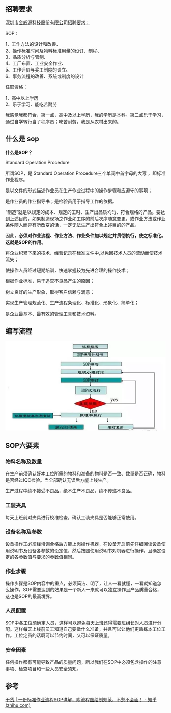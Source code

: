 
## 招聘要求
[深圳市金威源科技股份有限公司招聘要求：](https://jobs.zhaopin.com/CC120010680J40541029810.htm?refcode=4019&srccode=401901&preactionid=847ffbe3-3e71-403b-b45a-674a9468683c)

SOP：

1、工作方法的设计和改善、  
2、操作标准时间及物料标准用量的设订、制程、  
3、品质分析与管制、  
4、工厂布置、工业安全作业、  
5、工作评价与奖工制度的设立、  
6、事务流程的改善、系统或制度的设计

任职资格：

1、高中以上学历  
2、乐于学习、能吃苦耐劳

我感觉我都符合，第一点，高中及以上学历，我的学历是本科。第二点乐于学习，通过自学转行当了程序员；吃苦耐劳，我是从农村出来的。

## 什么是 sop

**什么是SOP？**

Standard Operation Procedure

所谓SOP，是 Standard Operation Procedure三个单词中首字母的大写 ，即标准作业程序。

是以文件的形式描述作业员在生产作业过程中的操作步骤和应遵守的事项；

是作业员的作业指导书；是检验员用于指导工作的依据。
  
“制造”就是以规定的成本、规定的工时、生产出品质均匀、符合规格的产品。要达到上述目的，如果制造现场之作业如工序的前后次序随意变更，或作业方法或作业条件随人而异有所改变的话，一定无法生产出符合上述目的的产品。  

因此，**必须对作业流程、作业方法、作业条件加以规定并贯彻执行，使之标准化。这就是SOP的作用。**

将企业积累下来的技术、经验记录在标准文件中,以免因技术人员的流动而使技术流失；

使操作人员经过短期培训，快速掌握较为先进合理的操作技术；

根据作业标准，易于追查不良品产生的原因；

树立良好的生产形象，取得客户信赖与满意；

实现生产管理规范化、生产流程条理化、标准化、形象化、简单化；

是企业最基本、最有效的管理工具和技术资料。

## 编写流程

![](./images/11.jpg)

## **SOP六要素**

### **物料名称及数量**

在生产前须确认好本工位所需的物料和准备的物料是否一致、数量是否正确，物料是否经过IQC检验。当全部确认无误后方能上线生产。

  

生产过程中绝不接受不良品，绝不生产不良品，绝不传递不良品。

### **工装夹具**

每天上班前对夹具进行校准检查，确认工装夹具是否能够正常使用。

### **设备名称及参数**

设备操作工必须经培训合格后方能上岗操作机器，在设备开启前先仔细阅读设备使用说明书及设备各参数的设定值，然后按照使用说明书对机器进行操作，且确定设定的各参数值与要求的参数值相同。

### **作业步骤**

操作步骤是SOP内容中的重点，必须简洁、明了，让人一看就懂，一看就知道怎么操作。SOP需要达到的效果是一个新人一来就可以独立操作且产品质量合格，这也是SOP的最高境界。

### **人员配置**

SOP中各工位须确定人员，这样可以避免每天上班还得需要班组长对人员进行分配。这样每天上线前员工知道自己要做什么准备，并且可以让他们更熟练本工位工作。工位定员的话既可以节约时间，又可以保证质量。

### **安全因素**

任何操作都有可能导致产品的质量问题，所以我们在SOP中必须包含操作的注意事项、检查项目和一些人员安全须知。

## 参考

[干货 | 一份标准作业流程SOP详解，附流程图绘制规范，不愁不会画！ - 知乎 (zhihu.com)](https://zhuanlan.zhihu.com/p/33435199)